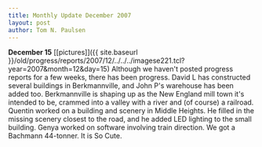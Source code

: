 ```yaml
---
title: Monthly Update December 2007 
layout: post
author: Tom N. Paulsen
---
```




 **December 15** [\[pictures]]({{ site.baseurl }}/old/progress/reports/2007/12/../../../imagese221.tcl?year=2007&month=12&day=15) Although we haven't posted progress reports for a few weeks, there has been progress.   David L has constructed several buildings in Berkmannville, and John P's warehouse has been added too. Berkmannville is shaping up as the New England mill town it's intended to be, crammed into a valley with a river and (of course) a railroad.         Quentin worked on a building and scenery in Middle Heights. He filled in the missing scenery closest to the road, and he added LED lighting to the small building.    Genya worked on software involving train direction.     We got a Bachmann 44\-tonner. It is So Cute.    